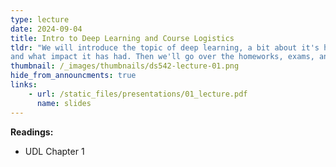 ```yaml
---
type: lecture
date: 2024-09-04
title: Intro to Deep Learning and Course Logistics
tldr: "We will introduce the topic of deep learning, a bit about it's history,
and what impact it has had. Then we'll go over the homeworks, exams, and other course logistics."
thumbnail: /_images/thumbnails/ds542-lecture-01.png
hide_from_announcments: true
links: 
    - url: /static_files/presentations/01_lecture.pdf
      name: slides
---
```

**Readings:**
- UDL Chapter 1

